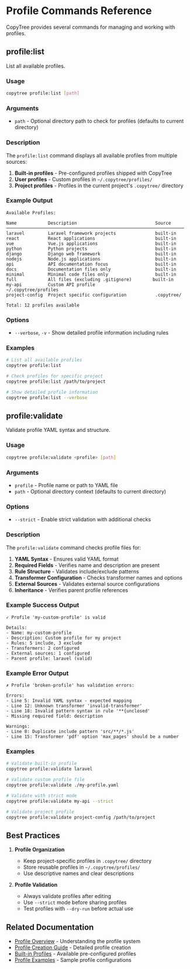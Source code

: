 # Profile Commands Reference

CopyTree provides several commands for managing and working with profiles.

## profile:list

List all available profiles.

### Usage
```bash
copytree profile:list [path]
```

### Arguments
- `path` - Optional directory path to check for profiles (defaults to current directory)

### Description
The `profile:list` command displays all available profiles from multiple sources:

1. **Built-in profiles** - Pre-configured profiles shipped with CopyTree
2. **User profiles** - Custom profiles in `~/.copytree/profiles/`
3. **Project profiles** - Profiles in the current project's `.copytree/` directory

### Example Output
```
Available Profiles:

Name            Description                              Source
────────────────────────────────────────────────────────────────────
laravel         Laravel framework projects               built-in
react           React applications                       built-in
vue             Vue.js applications                      built-in
python          Python projects                          built-in
django          Django web framework                     built-in
nodejs          Node.js applications                     built-in
api             API documentation focus                  built-in
docs            Documentation files only                 built-in
minimal         Minimal code files only                  built-in
full            All files (excluding .gitignore)        built-in
my-api          Custom API profile                       ~/.copytree/profiles
project-config  Project specific configuration           .copytree/

Total: 12 profiles available
```

### Options
- `--verbose`, `-v` - Show detailed profile information including rules

### Examples
```bash
# List all available profiles
copytree profile:list

# Check profiles for specific project
copytree profile:list /path/to/project

# Show detailed profile information
copytree profile:list --verbose
```

## profile:validate

Validate profile YAML syntax and structure.

### Usage
```bash
copytree profile:validate <profile> [path]
```

### Arguments
- `profile` - Profile name or path to YAML file
- `path` - Optional directory context (defaults to current directory)

### Options
- `--strict` - Enable strict validation with additional checks

### Description
The `profile:validate` command checks profile files for:

1. **YAML Syntax** - Ensures valid YAML format
2. **Required Fields** - Verifies name and description are present
3. **Rule Structure** - Validates include/exclude patterns
4. **Transformer Configuration** - Checks transformer names and options
5. **External Sources** - Validates external source configurations
6. **Inheritance** - Verifies parent profile references

### Example Success Output
```
✓ Profile 'my-custom-profile' is valid

Details:
- Name: my-custom-profile
- Description: Custom profile for my project
- Rules: 5 include, 3 exclude
- Transformers: 2 configured
- External sources: 1 configured
- Parent profile: laravel (valid)
```

### Example Error Output
```
✗ Profile 'broken-profile' has validation errors:

Errors:
- Line 5: Invalid YAML syntax - expected mapping
- Line 12: Unknown transformer 'invalid-transformer'
- Line 18: Invalid pattern syntax in rule '**{unclosed'
- Missing required field: description

Warnings:
- Line 8: Duplicate include pattern 'src/**/*.js'
- Line 15: Transformer 'pdf' option 'max_pages' should be a number
```

### Examples
```bash
# Validate built-in profile
copytree profile:validate laravel

# Validate custom profile file
copytree profile:validate ./my-profile.yaml

# Validate with strict mode
copytree profile:validate my-api --strict

# Validate project profile
copytree profile:validate project-config /path/to/project
```

## Best Practices

1. **Profile Organization**
   - Keep project-specific profiles in `.copytree/` directory
   - Store reusable profiles in `~/.copytree/profiles/`
   - Use descriptive names and clear descriptions

2. **Profile Validation**
   - Always validate profiles after editing
   - Use `--strict` mode before sharing profiles
   - Test profiles with `--dry-run` before actual use


## Related Documentation

- [Profile Overview](../profiles/profile-overview.md) - Understanding the profile system
- [Profile Creation Guide](../profiles/profile-creation-guide.md) - Detailed profile creation
- [Built-in Profiles](../profiles/builtin-profiles.md) - Available pre-configured profiles
- [Profile Examples](../profiles/profile-examples.md) - Sample profile configurations